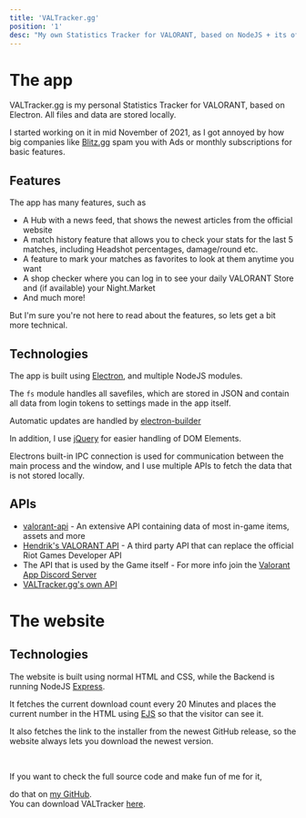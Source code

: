 ```yaml
---
title: 'VALTracker.gg'
position: '1'
desc: "My own Statistics Tracker for VALORANT, based on NodeJS + its official webpage."
---
```


# The app
VALTracker.gg is my personal Statistics Tracker for VALORANT, based on Electron. All files and data are stored locally. <br>

I started working on it in mid November of 2021, as I got annoyed by how big companies like [Blitz.gg](https://blitz.gg) spam you with Ads or monthly subscriptions for basic features. 

## Features
The app has many features, such as
- A Hub with a news feed, that shows the newest articles from the official website
- A match history feature that allows you to check your stats for the last 5 matches, including Headshot percentages, damage/round etc.
- A feature to mark your matches as favorites to look at them anytime you want
- A shop checker where you can log in to see your daily VALORANT Store and (if available) your Night.Market
- And much more!

But I'm sure you're not here to read about the features, so lets get a bit more technical.

## Technologies
The app is built using [Electron](https://www.electronjs.org/), and multiple NodeJS modules.

The `fs` module handles all savefiles, which are stored in JSON and contain all data from login tokens to settings made in the app itself.

Automatic updates are handled by [electron-builder](https://www.electron.build/auto-update.html)

In addition, I use [jQuery](https://jquery.com/) for easier handling of DOM Elements.

Electrons built-in IPC connection is used for communication between the main process and the window, and I use multiple APIs to fetch the data that is not stored locally.

## APIs
- [valorant-api](https://valorant-api.com) - An extensive API containing data of most in-game items, assets and more
- [Hendrik's VALORANT API](https://docs.henrikdev.xyz/valorant.html) - A third party API that can replace the official Riot Games Developer API
- The API that is used by the Game itself - For more info join the [Valorant App Discord Server](https://discord.gg/a9yzrw3KAm)
- [VALTracker.gg's own API](https://docs.valtracker.gg)

# The website
## Technologies
The website is built using normal HTML and CSS, while the Backend is running NodeJS [Express](https://expressjs.com/de/).

It fetches the current download count every 20 Minutes and places the current number in the HTML using [EJS](https://ejs.co/) so that the visitor can see it. 

It also fetches the link to the installer from the newest GitHub release, so the website always lets you download the newest version.

<br>

If you want to check the full source code and make fun of me for it, 

do that on [my GitHub](https://github.com/SpiritLetsPlays).
<br>
You can download VALTracker [here](https://valtracker.gg).